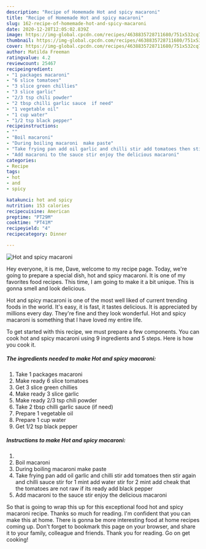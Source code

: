 ```yaml
---
description: "Recipe of Homemade Hot and spicy macaroni"
title: "Recipe of Homemade Hot and spicy macaroni"
slug: 162-recipe-of-homemade-hot-and-spicy-macaroni
date: 2020-12-28T12:05:02.839Z
image: https://img-global.cpcdn.com/recipes/4638835728711680/751x532cq70/hot-and-spicy-macaroni-recipe-main-photo.jpg
thumbnail: https://img-global.cpcdn.com/recipes/4638835728711680/751x532cq70/hot-and-spicy-macaroni-recipe-main-photo.jpg
cover: https://img-global.cpcdn.com/recipes/4638835728711680/751x532cq70/hot-and-spicy-macaroni-recipe-main-photo.jpg
author: Matilda Freeman
ratingvalue: 4.2
reviewcount: 25467
recipeingredient:
- "1 packages macaroni"
- "6 slice tomatoes"
- "3 slice green chillies"
- "3 slice garlic"
- "2/3 tsp chili powder"
- "2 tbsp chilli garlic sauce  if need"
- "1 vegetable oil"
- "1 cup water"
- "1/2 tsp black pepper"
recipeinstructions:
- ""
- "Boil macaroni"
- "During boiling macaroni  make paste"
- "Take frying pan add oil garlic and chilli stir add tomatoes then stir again and chilli sauce stir for 1 mint  add water stir for 2 mint add cheak that the tomatoes are not raw if its ready add black pepper"
- "Add macaroni to the sauce stir enjoy the delicious macaroni"
categories:
- Recipe
tags:
- hot
- and
- spicy

katakunci: hot and spicy 
nutrition: 153 calories
recipecuisine: American
preptime: "PT29M"
cooktime: "PT41M"
recipeyield: "4"
recipecategory: Dinner

---
```



![Hot and spicy macaroni](https://img-global.cpcdn.com/recipes/4638835728711680/751x532cq70/hot-and-spicy-macaroni-recipe-main-photo.jpg)

Hey everyone, it is me, Dave, welcome to my recipe page. Today, we're going to prepare a special dish, hot and spicy macaroni. It is one of my favorites food recipes. This time, I am going to make it a bit unique. This is gonna smell and look delicious.



Hot and spicy macaroni is one of the most well liked of current trending foods in the world. It's easy, it is fast, it tastes delicious. It is appreciated by millions every day. They're fine and they look wonderful. Hot and spicy macaroni is something that I have loved my entire life.


To get started with this recipe, we must prepare a few components. You can cook hot and spicy macaroni using 9 ingredients and 5 steps. Here is how you cook it.

<!--inarticleads1-->

##### The ingredients needed to make Hot and spicy macaroni:

1. Take 1 packages macaroni
1. Make ready 6 slice tomatoes
1. Get 3 slice green chillies
1. Make ready 3 slice garlic
1. Make ready 2/3 tsp chili powder
1. Take 2 tbsp chilli garlic sauce  (if need)
1. Prepare 1 vegetable oil
1. Prepare 1 cup water
1. Get 1/2 tsp black pepper




<!--inarticleads2-->

##### Instructions to make Hot and spicy macaroni:

1. 
1. Boil macaroni
1. During boiling macaroni  make paste
1. Take frying pan add oil garlic and chilli stir add tomatoes then stir again and chilli sauce stir for 1 mint  add water stir for 2 mint add cheak that the tomatoes are not raw if its ready add black pepper
1. Add macaroni to the sauce stir enjoy the delicious macaroni




So that is going to wrap this up for this exceptional food hot and spicy macaroni recipe. Thanks so much for reading. I'm confident that you can make this at home. There is gonna be more interesting food at home recipes coming up. Don't forget to bookmark this page on your browser, and share it to your family, colleague and friends. Thank you for reading. Go on get cooking!

